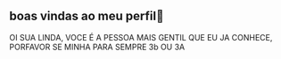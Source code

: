 ## boas vindas ao meu perfil🤎

OI SUA LINDA, VOCE É A PESSOA MAIS GENTIL QUE EU JA CONHECE, PORFAVOR SE MINHA PARA SEMPRE 3b OU 3A
